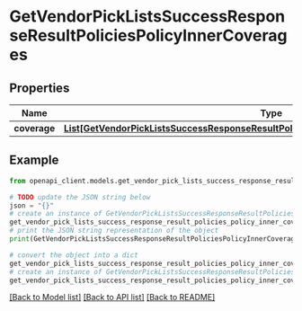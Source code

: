 # GetVendorPickListsSuccessResponseResultPoliciesPolicyInnerCoverages


## Properties

Name | Type | Description | Notes
------------ | ------------- | ------------- | -------------
**coverage** | [**List[GetVendorPickListsSuccessResponseResultPoliciesPolicyInnerCoveragesCoverageInner]**](GetVendorPickListsSuccessResponseResultPoliciesPolicyInnerCoveragesCoverageInner.md) |  | 

## Example

```python
from openapi_client.models.get_vendor_pick_lists_success_response_result_policies_policy_inner_coverages import GetVendorPickListsSuccessResponseResultPoliciesPolicyInnerCoverages

# TODO update the JSON string below
json = "{}"
# create an instance of GetVendorPickListsSuccessResponseResultPoliciesPolicyInnerCoverages from a JSON string
get_vendor_pick_lists_success_response_result_policies_policy_inner_coverages_instance = GetVendorPickListsSuccessResponseResultPoliciesPolicyInnerCoverages.from_json(json)
# print the JSON string representation of the object
print(GetVendorPickListsSuccessResponseResultPoliciesPolicyInnerCoverages.to_json())

# convert the object into a dict
get_vendor_pick_lists_success_response_result_policies_policy_inner_coverages_dict = get_vendor_pick_lists_success_response_result_policies_policy_inner_coverages_instance.to_dict()
# create an instance of GetVendorPickListsSuccessResponseResultPoliciesPolicyInnerCoverages from a dict
get_vendor_pick_lists_success_response_result_policies_policy_inner_coverages_from_dict = GetVendorPickListsSuccessResponseResultPoliciesPolicyInnerCoverages.from_dict(get_vendor_pick_lists_success_response_result_policies_policy_inner_coverages_dict)
```
[[Back to Model list]](../README.md#documentation-for-models) [[Back to API list]](../README.md#documentation-for-api-endpoints) [[Back to README]](../README.md)


